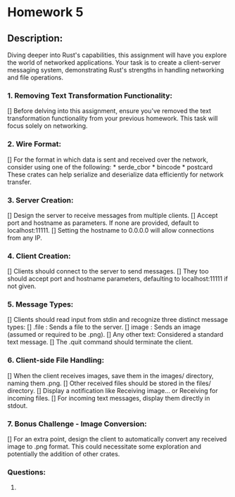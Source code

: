 # Homework 5

## Description:

Diving deeper into Rust's capabilities, this assignment will have you explore the world of networked applications. Your task is to create a client-server messaging system, demonstrating Rust's strengths in handling networking and file operations.

### 1. Removing Text Transformation Functionality:

  [] Before delving into this assignment, ensure you've removed the text transformation functionality from your previous homework. This task will focus solely on networking.

### 2. Wire Format:

  [] For the format in which data is sent and received over the network, consider using one of the following:
    * serde_cbor
    * bincode
    * postcard
  These crates can help serialize and deserialize data efficiently for network transfer.

### 3. Server Creation:

  [] Design the server to receive messages from multiple clients.
  [] Accept port and hostname as parameters. If none are provided, default to localhost:11111.
  [] Setting the hostname to 0.0.0.0 will allow connections from any IP.

### 4. Client Creation:

  [] Clients should connect to the server to send messages.
  [] They too should accept port and hostname parameters, defaulting to localhost:11111 if not given.

### 5. Message Types:

  [] Clients should read input from stdin and recognize three distinct message types:
    [] .file <path>: Sends a file to the server.
    [] image <path>: Sends an image (assumed or required to be .png).
    [] Any other text: Considered a standard text message.
  [] The .quit command should terminate the client.

### 6. Client-side File Handling:

  [] When the client receives images, save them in the images/ directory, naming them <timestamp>.png.
  [] Other received files should be stored in the files/ directory.
  [] Display a notification like Receiving image... or Receiving <filename> for incoming files.
  [] For incoming text messages, display them directly in stdout.

### 7. Bonus Challenge - Image Conversion:

  [] For an extra point, design the client to automatically convert any received image to .png format. This could necessitate some exploration and potentially the addition of other crates.

### Questions:

1. 
